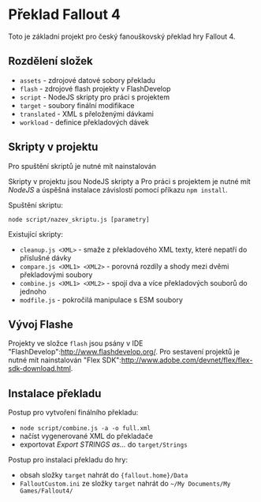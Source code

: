 ﻿# Překlad Fallout 4

Toto je základní projekt pro český fanouškovský překlad hry Fallout 4.

## Rozdělení složek

 * `assets` - zdrojové datové sobory překladu
 * `flash` - zdrojové flash projekty v FlashDevelop
 * `script` - NodeJS skripty pro práci s projektem
 * `target` - soubory finální modifikace
 * `translated` - XML s přeloženými dávkami
 * `workload` - definice překladových dávek
 
## Skripty v projektu

Pro spuštění skriptů je nutné mít nainstalován 

Skripty v projektu jsou NodeJS skripty a Pro práci s projektem je nutné mít *NodeJS* a úspěšná instalace závislostí pomocí příkazu `npm install`.

Spuštění skriptu:

    node script/nazev_skriptu.js [parametry]

Existující skripty:

 * `cleanup.js <XML>` - smaže z překladového XML texty, které nepatří do příslušné dávky
 * `compare.js <XML1> <XML2>` - porovná rozdíly a shody mezi dvěmi překladovými soubory
 * `combine.js <XML1> <XML2>` - spojí dva a více překladových souborů do jednoho
 * `modfile.js` - pokročilá manipulace s ESM soubory

## Vývoj Flashe

Projekty ve složce `flash` jsou psány v IDE "FlashDevelop":http://www.flashdevelop.org/. 
Pro sestavení projektů je nutné mít nainstalován "Flex SDK":http://www.adobe.com/devnet/flex/flex-sdk-download.html.

## Instalace překladu

Postup pro vytvoření finálního překladu:

 * `node script/combine.js -a -o full.xml`
 * načíst vygenerované XML do překladače 
 * exportovat *Export STRINGS as...* do `target/Strings`

Postup pro instalaci překladu do hry: 

 * obsah složky `target` nahrát do `{fallout.home}/Data`
 * `FalloutCustom.ini` ze složky `target` nahrát do `~/My Documents/My Games/Fallout4/`
